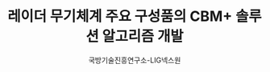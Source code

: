 ---
layout: page
title: 레이더 무기체계 주요 구성품의 CBM+ 솔루션 알고리즘 개발
start_date: 2023-01-28 08:59:00-0400
end_date: 2025-01-01 08:59:00-0400
author: 국방기술진흥연구소-LIG넥스원
description: 레이더 무기체계 주요 구성품의 CBM+ 솔루션 알고리즘 개발
importance: 1
category: projects
related_publications: false
---